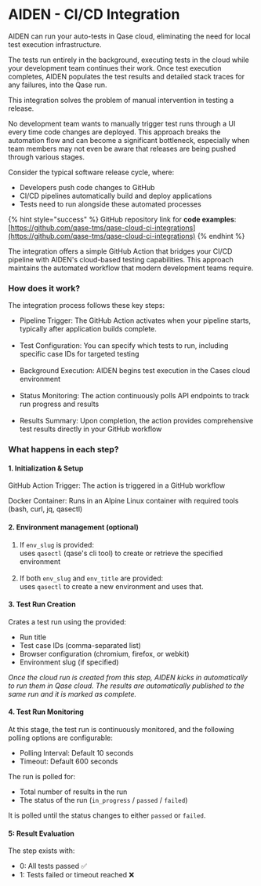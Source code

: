 # AIDEN - CI/CD Integration

AIDEN can run your auto-tests in Qase cloud, eliminating the need for local test execution infrastructure.

The tests run entirely in the background, executing tests in the cloud while your development team continues their work. Once test execution completes, AIDEN populates the test results and detailed stack traces for any failures, into the Qase run.

This integration solves the problem of manual intervention in testing a release.

No development team wants to manually trigger test runs through a UI every time code changes are deployed. This approach breaks the automation flow and can become a significant bottleneck, especially when team members may not even be aware that releases are being pushed through various stages.

Consider the typical software release cycle, where:

* Developers push code changes to GitHub
* CI/CD pipelines automatically build and deploy applications
* Tests need to run alongside these automated processes

{% hint style="success" %}
GitHub repository link for **code examples**:\
[https://github.com/qase-tms/qase-cloud-ci-integrations](https://github.com/qase-tms/qase-cloud-ci-integrations)
{% endhint %}

The integration offers a simple GitHub Action that bridges your CI/CD pipeline with AIDEN's cloud-based testing capabilities. This approach maintains the automated workflow that modern development teams require.

### How does it work? <a href="#h_1cf9e93f1d" id="h_1cf9e93f1d"></a>

The integration process follows these key steps:

* Pipeline Trigger: The GitHub Action activates when your pipeline starts, typically after application builds complete.\
  ​
* Test Configuration: You can specify which tests to run, including specific case IDs for targeted testing\
  ​
* Background Execution: AIDEN begins test execution in the Cases cloud environment\
  ​
* Status Monitoring: The action continuously polls API endpoints to track run progress and results\
  ​
* Results Summary: Upon completion, the action provides comprehensive test results directly in your GitHub workflow

### What happens in each step? <a href="#h_4e39441490" id="h_4e39441490"></a>

#### 1. Initialization & Setup <a href="#h_90834b15f5" id="h_90834b15f5"></a>

GitHub Action Trigger: The action is triggered in a GitHub workflow

Docker Container: Runs in an Alpine Linux container with required tools (bash, curl, jq, qasectl)

#### 2. Environment management (optional) <a href="#h_d17d859ad0" id="h_d17d859ad0"></a>

1. If `env_slug` is provided:\
   uses `qasectl` (qase's cli tool) to create or retrieve the specified environment\
   ​
2. If both `env_slug` and `env_title` are provided:\
   uses `qasectl` to create a new environment and uses that.

#### 3. Test Run Creation <a href="#h_c1a794e418" id="h_c1a794e418"></a>

Crates a test run using the provided:

* Run title
* Test case IDs (comma-separated list)
* Browser configuration (chromium, firefox, or webkit)
* Environment slug (if specified)

_Once the cloud run is created from this step, AIDEN kicks in automatically to run them in Qase cloud. The results are automatically published to the same run and it is marked as complete._

#### 4. Test Run Monitoring <a href="#h_14b855b857" id="h_14b855b857"></a>

At this stage, the test run is continuously monitored, and the following polling options are configurable:

* Polling Interval: Default 10 seconds
* Timeout: Default 600 seconds

The run is polled for:

* Total number of results in the run
* The status of the run (`in_progress` / `passed` / `failed`)

It is polled until the status changes to either `passed` or `failed`.

#### 5: Result Evaluation <a href="#h_3acef63f9b" id="h_3acef63f9b"></a>

The step exists with:

* 0: All tests passed ✅
* 1: Tests failed or timeout reached ❌
